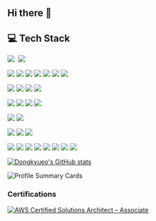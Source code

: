 ## Hi there 👋

<!--
**dongkyueo-ros/dongkyueo-ros** is a ✨ _special_ ✨ repository because its `README.md` (this file) appears on your GitHub profile.

Here are some ideas to get you started:

- 🔭 I’m currently working on ...
- 🌱 I’m currently learning ...
- 👯 I’m looking to collaborate on ...
- 🤔 I’m looking for help with ...
- 💬 Ask me about ...
- 📫 How to reach me: ...
- 😄 Pronouns: ...
- ⚡ Fun fact: ...
-->

## 💻 Tech Stack
<p>
  <img src="https://img.shields.io/badge/C++-00599C?style=flat-plastic&logo=C%2B%2B&logoColor=white"/></a>&nbsp 
  <img src="https://img.shields.io/badge/Python-3766AB?style=flat-plastic&logo=Python&logoColor=white"/></a>&nbsp 
</p>

<p>
  <img src="https://img.shields.io/badge/Linux-FCC624?style=flat-plastic&logo=linux&logoColor=black"/>
  <img src="https://img.shields.io/badge/Ubuntu-E95420?style=flat-plastic&logo=ubuntu&logoColor=white"/>
  <img src="https://img.shields.io/badge/RHEL-FCC624?style=flat-plastic&logo=redhat&logoColor=white"/>
  <img src="https://img.shields.io/badge/Rocky%20Linux-EE0000?style=flat-plastic&logo=rockylinux&logoColor=white"/>
  <img src="https://img.shields.io/badge/CentOS-262577?style=flat-plastic&logo=centos&logoColor=black"/>
  <img src="https://img.shields.io/badge/Amazon%20AWS-10B981?style=flat-plastic&logo=amazonwebservices&logoColor=white"/>
  <img src="https://img.shields.io/badge/Azure_AI-0078D4?style=for-flat-plastic&logo=azure&logoColor=white"/>
</p>

<p>
  <img src="https://img.shields.io/badge/Docker-2496ED?style=flat-plastic&logo=docker&logoColor=white"/> 
  <img src="https://img.shields.io/badge/Kubernetes-326CE5?style=flat-plastic&logo=kubernetes&logoColor=white"/>
  <img src="https://img.shields.io/badge/KubeSpray-3D647F?style=flat-plastic&logo=kubespray&logoColor=white"/>
  <img src="https://img.shields.io/badge/Amazon%20EKS-FF9900?style=flat-plastic&logo=amazoneks&logoColor=white"/>
</p>

<p>
  <img src="https://img.shields.io/badge/Grafana-F46800?style=flat-plastic&logo=grafana&logoColor=white"/>
  <img src="https://img.shields.io/badge/Prometheus-E6522C?style=flat-plastic&logo=prometheus&logoColor=white"/>
  <img src="https://img.shields.io/badge/Telegraf-3E4E88?style=flat-plastic&logo=influxdb&logoColor=white"/>
  <img src="https://img.shields.io/badge/InfluxDB-22ADF6?style=flat-plastic&logo=influxdb&logoColor=white"/>
</p>

<p>
  <img src="https://img.shields.io/badge/Terraform-844FBA?style=flat-plastic&logo=terraform&logoColor=white"/>
  <img src="https://img.shields.io/badge/Ansible-EE0000?style=flat-plastic&logo=ansible&logoColor=white"/>
</p>

<p>
  <img src="https://img.shields.io/badge/GitHub%20Actions-2088FF?style=flat-plastic&logo=githubactions&logoColor=white"/>
  <img src="https://img.shields.io/badge/GitLab%20CI-FC6D26?style=flat-plastic&logo=gitlab&logoColor=white"/>
  <img src="https://img.shields.io/badge/Bitbucket%20Pipeline-0052CC?style=flat-plastic&logo=bitbucket&logoColor=white"/>
</p>

<p>
  <img src="https://img.shields.io/badge/Git-F05032?style=flat-plastic&logo=git&logoColor=white"/>
  <img src="https://img.shields.io/badge/GitHub-181717?style=flat-plastic&logo=github&logoColor=white"/>
  <img src="https://img.shields.io/badge/GitLab-FC6D26?style=flat-plastic&logo=gitlab&logoColor=white"/>
  <img src="https://img.shields.io/badge/Bitbucket-0052CC?style=flat-plastic&logo=bitbucket&logoColor=white"/>
  <img src="https://img.shields.io/badge/Jira-0053CC?style=flat-plastic&logo=jira&logoColor=white"/>
  <img src="https://img.shields.io/badge/Confluence-172B4D?style=flat-plastic&logo=confluence&logoColor=white"/>
  <img src="https://img.shields.io/badge/Notion-000000?style=flat-plastic&logo=notion&logoColor=white"/>
  <img src="https://img.shields.io/badge/Slack-4A154B?style=flat-plastic&logo=slack&logoColor=white"/>
</p>

[![Dongkyueo's GitHub stats](https://github-readme-stats.vercel.app/api?username=dongkyueo-ros&theme=swift)](https://github.com/dongkyueo-ros/github-readme-stats)

<!--[![trophy](https://github-profile-trophy.vercel.app/?username=dongkyueo-ros)](https://github.com/dongkyueo-ros/github-profile-trophy)-->

![Profile Summary Cards](https://github-profile-summary-cards.vercel.app/api/cards/profile-details?username=dongkyueo-ros&theme=vue)

### Certifications

<!--START_SECTION:badges-->
[![AWS Certified Solutions Architect – Associate](https://images.credly.com/size/110x110/images/0e284c3f-5164-4b21-8660-0d84737941bc/image.png)](http://www.credly.com/badges/6aed9606-ac65-462d-ae7d-dfed5942a2bd "AWS Certified Solutions Architect – Associate")
<!--END_SECTION:badges-->
